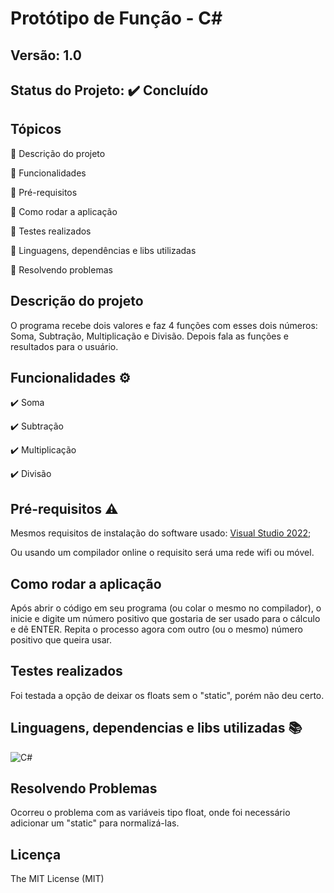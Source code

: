 # Protótipo de Função - C#
## Versão: 1.0 
## Status do Projeto: ✔️ Concluído

## Tópicos
🔹 Descrição do projeto 

🔹 Funcionalidades

🔹 Pré-requisitos

🔹 Como rodar a aplicação

🔹 Testes realizados

🔹 Linguagens, dependências e libs utilizadas

🔹 Resolvendo problemas

## Descrição do projeto
O programa recebe dois valores e faz 4 funções com esses dois números: Soma, Subtração, Multiplicação e Divisão. Depois fala as funções e resultados para o usuário.

## Funcionalidades ⚙️

✔️ Soma

✔️ Subtração

✔️ Multiplicação

✔️ Divisão

## Pré-requisitos ⚠️    
Mesmos requisitos de instalação do software usado: [Visual Studio 2022](https://learn.microsoft.com/pt-br/visualstudio/releases/2022/system-requirements);

Ou usando um compilador online o requisito será uma rede wifi ou móvel.

## Como rodar a aplicação 
Após abrir o código em seu programa (ou colar o mesmo no compilador), o inicie e digite um número positivo que gostaria de ser usado para o cálculo e dê ENTER. Repita o processo agora com outro (ou o mesmo) número positivo que queira usar.

## Testes realizados
Foi testada a opção de deixar os floats sem o "static", porém não deu certo.

## Linguagens, dependencias e libs utilizadas 📚
![C#](https://img.shields.io/badge/C%23-239120?style=for-the-badge&logo=c-sharp&logoColor=white)

## Resolvendo Problemas 
Ocorreu o problema com as variáveis tipo float, onde foi necessário adicionar um "static" para normalizá-las.

## Licença
The MIT License (MIT)
